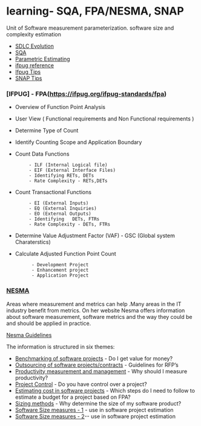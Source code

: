 # learning- SQA, FPA/NESMA, SNAP 

  Unit of Software measurement parameterization. software size and complexity estimation  

- [SDLC Evolution](https://www.simplilearn.com/project-management-life-cycles-evolution-article)
- [SQA](https://www.tutorialspoint.com/software_quality_management/index.htm)
- [Parametric Estimating](https://project-management.info/parametric-estimating/)
- [ifpug reference](https://ifpug.mclms.net/en/)
- [Ifpug Tips](https://ifpug.org/ifpug-standards/fpa)
- [SNAP Tips](https://ifpug.org/ifpug-standards/snap#itips)


### [IFPUG] - FPA(https://ifpug.org/ifpug-standards/fpa)

- Overview of Function Point Analysis 
- User View ( Functional requirements and Non Functional requirements ) 
- Determine Type of Count 
- Identify Counting Scope and Application Boundary
- Count Data Functions 

           - ILF (Internal Logical file)
           - EIF (External Interface Files)
           - Identifying RETs, DETs
           - Rate Complexity - RETs,DETs

- Count Transactional Functions 

           - EI (External Inputs)
           - EQ (External Inquiries)
           - EO (External Outputs)
           - Identifying   DETs, FTRs
           - Rate Complexity - DETs, FTRs

- Determine Value Adjustment Factor (VAF) - GSC (Global system Charaterstics)

- Calculate Adjusted Function Point Count 

            - Development Project
            - Enhancement project
            - Application Project 

### [NESMA](https://nesma.org/freedocs/nesma-on-sizing-function-point-analysis/0)

Areas where measurement and metrics can help .Many areas in the IT industry benefit from metrics. On her website Nesma offers information about software measurement, software metrics and the way they could be and should be applied in practice. 

[Nesma Guidelines](https://nesma.org/themes/)

The information is structured in six themes:

- [Benchmarking of software projects](https://nesma.org/themes/benchmarking/) - Do I get value for money? 
- [Outsourcing of software projects/contracts](https://nesma.org/themes/outsourcing/) - Guidelines for RFP’s
- [Productivity measurement and management](https://nesma.org/themes/productivity/challenges-productivity-meaurement/) - Why should I measure productivity? 
- [Project Control](https://nesma.org/themes/project-control/) - Do you have control over a project?
- [Estimating cost in software projects](https://nesma.org/themes/estimating/) - Which steps do I need to follow to estimate a budget for a project based on FPA?
- [Sizing methods](https://nesma.org/themes/sizing/) - Why determine the size of my software product?
- [Software Size measures - 1](https://nesma.org/2015/05/software-size-measures-and-their-use-in-software-project-cost-estimation/) - use in software project estimation 
- [Software Size measures - 2](https://nesma.org/2015/07/software-size-measures-and-their-use-in-software-project-estimation-part-2/)-- use in software project estimation 
 
 
